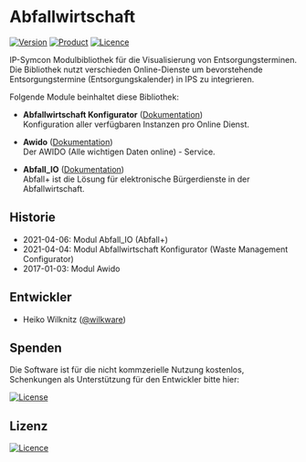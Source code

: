 # Abfallwirtschaft

[![Version](https://img.shields.io/badge/Symcon-PHP--Bibliothek-purple.svg)](https://www.symcon.de/service/dokumentation/entwicklerbereich/sdk-tools/sdk-php/)
[![Product](https://img.shields.io/badge/Symcon%20Version-5.2-blue.svg)](https://www.symcon.de/produkt/)
[![Licence](https://img.shields.io/badge/License-CC%20BY--NC--SA%204.0-green.svg)](https://creativecommons.org/licenses/by-nc-sa/4.0/)

IP-Symcon Modulbibliothek für die Visualisierung von Entsorgungsterminen.
Die Bibliothek nutzt verschieden Online-Dienste um bevorstehende Entsorgungstermine (Entsorgungskalender) in IPS zu integrieren.

Folgende Module beinhaltet diese Bibliothek:

- __Abfallwirtschaft Konfigurator__ ([Dokumentation](WasteManagementConfigurator))  
	Konfiguration aller verfügbaren Instanzen pro Online Dienst.

- __Awido__ ([Dokumentation](Awido))  
	Der AWIDO (Alle wichtigen Daten online) - Service.

- __Abfall_IO__ ([Dokumentation](Abfall_IO))  
	Abfall+ ist die Lösung für elektronische Bürgerdienste in der Abfallwirtschaft.

## Historie

- 2021-04-06: Modul Abfall_IO (Abfall+)
- 2021-04-04: Modul Abfallwirtschaft Konfigurator (Waste Management Configurator)
- 2017-01-03: Modul Awido

## Entwickler

- Heiko Wilknitz ([@wilkware](https://github.com/wilkware))

## Spenden

Die Software ist für die nicht kommzerielle Nutzung kostenlos, Schenkungen als Unterstützung für den Entwickler bitte hier:

[![License](https://img.shields.io/badge/Einfach%20spenden%20mit-PayPal-blue.svg)](https://www.paypal.com/cgi-bin/webscr?cmd=_s-xclick&hosted_button_id=8816166)

## Lizenz

[![Licence](https://licensebuttons.net/i/l/by-nc-sa/transparent/00/00/00/88x31-e.png)](https://creativecommons.org/licenses/by-nc-sa/4.0/)
